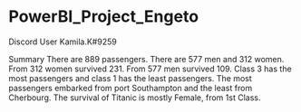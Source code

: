 # PowerBI_Project_Engeto

Discord User Kamila.K#9259

Summary
There are 889 passengers. There are 577 men and 312 women.
From 312 women survived 231. From 577 men survived 109. 
Class 3 has the most passengers and class 1 has the least passengers.
The most passengers embarked from port Southampton and the least from Cherbourg.
The survival of Titanic is mostly Female, from 1st Class.
